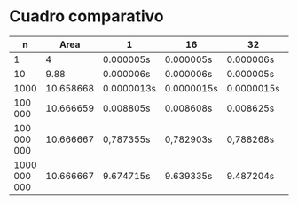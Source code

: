 # Cuadro comparativo

| n | Area | 1 | 16 | 32 | 64 | 128 |
| --- | --- | --- | --- | --- | --- | --- |
| 1 | 4 | 0.000005s | 0.000005s | 0.000006s | 0.000005s | 0.000004s |
| 10 | 9.88 | 0.000006s | 0.000006s | 0.000005s | 0.000004s | 0.000005s |
| 1000 | 10.658668 | 0.0000013s | 0.0000015s | 0.0000015s | 0.0000014s | 0.0000013s |
| 100 000 | 10.666659 | 0.008805s | 0.008608s | 0.008625s | 0.008407s | 0.010238s |
| 100 000 000 | 10.666667 | 0,787355s | 0,782903s | 0,788268s | 0,792638s | 0.790558s |
| 1000 000 000 | 10.666667 | 9.674715s | 9.639335s | 9.487204s | 9.889797s | 9.169012s |
